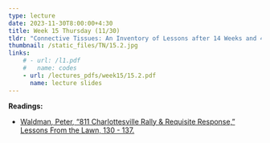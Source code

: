 ```yaml
---
type: lecture
date: 2023-11-30T8:00:00+4:30
title: Week 15 Thursday (11/30)
tldr: "Connective Tissues: An Inventory of Lessons after 14 Weeks and 4 Moons"
thumbnail: /static_files/TN/15.2.jpg
links: 
    # - url: /l1.pdf
    #   name: codes
    - url: /lectures_pdfs/week15/15.2.pdf
      name: lecture slides
---
```

**Readings:**
- [Waldman, Peter, “811 Charlottesville Rally & Requisite Response,” Lessons From the Lawn, 130 - 137.](/LOTL_Test/readings_pdfs/week15/TH/r1.pdf)



